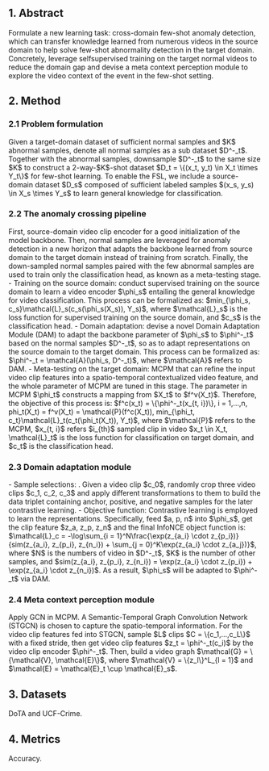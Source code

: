 <h2>1. Abstract</h2>
Formulate a new learning task: cross-domain few-shot anomaly detection, which can transfer knowledge learned from numerous videos in the source domain to help solve few-shot abnormality detection in the target domain. Concretely, leverage selfsupervised training on the target normal videos to reduce the domain gap and devise a meta context perception module to explore the video context of the event in the few-shot setting.
<h2>2. Method</h2>
<h3>2.1 Problem formulation</h3>
Given a target-domain dataset of sufficient normal samples and $K$ abnormal samples, denote all normal samples as a sub dataset $D^-_t$. Together with the abnormal samples, downsample $D^-_t$ to the same size $K$ to construct a 2-way-$K$-shot dataset $D_t = \{(x_t, y_t) \in X_t \times Y_t\}$ for few-shot learning. To enable the FSL, we include a source-domain dataset $D_s$ composed of sufficient labeled samples $(x_s, y_s) \in X_s \times Y_s$ to learn general knowledge for classification.
<h3>2.2 The anomaly crossing pipeline</h3>
First, source-domain video clip encoder for a good initialization of the model backbone. Then, normal samples are leveraged for anomaly detection in a new horizon that adapts the backbone learned from source domain to the target domain instead of training from scratch. Finally, the down-sampled normal samples paired with the few abnormal samples are used to train only the classification head, as known as a meta-testing stage.
- Training on the source domain: conduct supervised training on the source domain to learn a video encoder $\phi_s$ entailing the general knowledge for video classification. This process can be formalized as: $min_{\phi_s, c_s}\mathcal{L}_s(c_s(\phi_s(X_s)), Y_s)$, where $\mathcal{L}_s$ is the loss function for supervised training on the source domain, and $c_s$ is the classification head.
- Domain adaptation: devise a novel Domain Adaptation Module (DAM) to adapt the backbone parameter of $\phi_s$ to $\phi^-_t$ based on the normal samples $D^-_t$, so as to adapt representations on the source domain to the target domain. This process can be formalized as: $\phi^-_t = \mathcal{A}(\phi_s, D^-_t)$, where $\mathcal{A}$ refers to DAM.
- Meta-testing on the target domain: MCPM that can refine the input video clip features into a spatio-temporal contextualized video feature, and the whole parameter of MCPM are tuned in this stage. The parameter in MCPM $\phi_t$ constructs a mapping from $X_t$ to $f^v(X_t)$. Therefore, the objective of this process is: $f^c(x_t) = \{\phi^-_t(x_{t, i})\}, i = 1,...,n, phi_t(X_t) = f^v(X_t) = \mathcal{P}(f^c(X_t)), min_{\phi_t, c_t}\mathcal{L}_t(c_t(\phi_t(X_t)), Y_t)$, where $\mathcal{P}$ refers to the MCPM, $x_{t, i}$ refers $i_{th}$ sampled clip in video $x_t \in X_t, \mathcal{L}_t$ is the loss function for classification on target domain, and $c_t$ is the classification head.
<h3>2.3 Domain adaptation module</h3>
- Sample selections: . Given a video clip $c_0$, randomly crop three video clips $c_1, c_2, c_3$ and apply different transformations to them to build the data triplet containing anchor, positive, and negative samples for the later contrastive learning.
- Objective function: Contrastive learning is employed to learn the representations. Specifically, feed $a, p, n$ into $\phi_s$, get the clip feature $z_a, z_p, z_n$ and the final InfoNCE object function is: $\mathcal{L}_c = -\log\sum_{i = 1}^N\frac{\exp(z_{a_i} \cdot z_{p_i})}{sim(z_{a_i}, z_{p_i}, z_{n_i}) + \sum_{j = 0}^K\exp(z_{a_i} \cdot z_{a_j})}$, where $N$ is the numbers of video in $D^-_t$, $K$ is the number of other samples, and $sim(z_{a_i}, z_{p_i}, z_{n_i}) = \exp(z_{a_i} \cdot z_{p_i}) + \exp(z_{a_i} \cdot z_{n_i})$. As a result, $\phi_s$ will be adapted to $\phi^-_t$ via DAM.
<h3>2.4 Meta context perception module</h3>
Apply GCN in MCPM. A Semantic-Temporal Graph Convolution Network (STGCN) is chosen to capture the spatio-temporal information. For the video clip features fed into STGCN, sample $L$ clips $C = \{c_1,...,c_L\}$ with a fixed stride, then get video clip features $z_t = \phi^-_t(c_i)$ by the video clip encoder $\phi^-_t$. Then, build a video graph $\mathcal{G} = \{\mathcal{V}, \mathcal{E}\}$, where $\mathcal{V} = \{z_l\}^L_{l = 1}$ and $\mathcal{E} = \mathcal{E}_t \cup \mathcal{E}_s$.
<h2>3. Datasets</h2>
DoTA and UCF-Crime.
<h2>4. Metrics</h2>
Accuracy.
